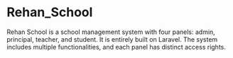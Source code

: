# Rehan_School
Rehan School is a school management system with four panels: admin, principal, teacher, and student. It is entirely built on Laravel. The system includes multiple functionalities, and each panel has distinct access rights.
